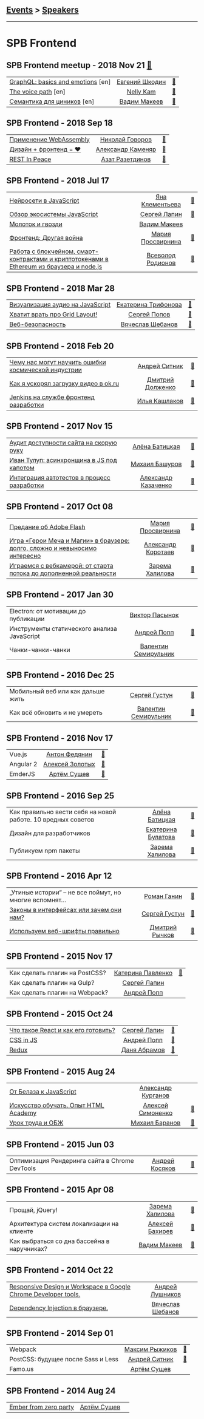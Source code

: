 ## [Events](../README.md) > [Speakers](../speakers.md)
---

# SPB Frontend

## SPB Frontend meetup - 2018 Nov 21 [:movie_camera:](https://www.youtube.com/playlist?list=PLI6q7lZ9ClB0Y8627Q6O5B1bQ8EDXvJDP)
| | | |
| --- | :---: | --- |
| [GraphQL: basics and emotions](https://www.youtube.com/watch?v=_V45S5WrAKU) [en] |  [Евгений Шкодин](../../speakers/Евгений%20Шкодин.md)  | [:notebook:](https://slides.com/iffjey/graphql-basics-and-emotions-en/live#/)   |
| [The voice path](https://www.youtube.com/watch?v=CYBtAAN3--Q) [en] |  [Nelly Kam](../../speakers/Nelly%20Kam.md)  | [:notebook:](https://docs.google.com/presentation/d/1CC5EVVTKRaYBmAKLkWk_4K33M9FuzpyZ4Xmc_HrYyzo/edit#slide=id.g47fc33c2f6_1_15)   |
| [Семантика для циников](https://www.youtube.com/watch?v=SvkTTvd6TGA) [en] |  [Вадим Макеев](../../speakers/Вадим%20Макеев.md)  | [:notebook:](https://pepelsbey.net/pres/semantics/en/)   |
## SPB Frontend - 2018 Sep 18 
| | | |
| --- | :---: | --- |
| [Применение WebAssembly](https://www.youtube.com/watch?v=VcvCpbjyCVg)  |  [Николай Говоров](../../speakers/Николай%20Говоров.md)  | [:notebook:](https://nikolay-govorov.github.io/talk__wasm/#)   |
| [Дизайн + фронтенд &#x3D; ❤](https://www.youtube.com/watch?v=EHThko5fj5w)  |  [Александр Каменяр](../../speakers/Александр%20Каменяр.md)  | [:notebook:](https://goo.gl/osBknm)   |
| [REST In Peace](https://www.youtube.com/watch?v=lAvPyZjJkN8)  |  [Азат Разетдинов](../../speakers/Азат%20Разетдинов.md)  | [:notebook:](http://amp.gs/yLLt)   |
## SPB Frontend - 2018 Jul 17 
| | | |
| --- | :---: | --- |
| [Нейросети в JavaScript](https://youtu.be/HHuRlxVX77o?t=45s)  |  [Яна Клементьева](../../speakers/Яна%20Клементьева.md)  | [:notebook:](https://goo.gl/CKb51t)   |
| [Обзор экосистемы JavaScript](https://youtu.be/HHuRlxVX77o?t=26m59s)  |  [Сергей Лапин](../../speakers/Сергей%20Лапин.md)  | [:notebook:](https://goo.gl/YYvWYR)   |
| [Молоток и гвозди](https://youtu.be/HHuRlxVX77o?t=49m2s)  |  [Вадим Макеев](../../speakers/Вадим%20Макеев.md)  |    |
| [Фронтенд: Другая война](https://youtu.be/HHuRlxVX77o?t=41m6s)  |  [Мария Просвирнина](../../speakers/Мария%20Просвирнина.md)  | [:notebook:](http://amp.gs/79Ts)   |
| [Работа с блокчейном, смарт-контрактами и криптотокенами в Ethereum из браузера и node.js](https://youtu.be/HHuRlxVX77o?t=57m14s)  |  [Всеволод Родионов](../../speakers/Всеволод%20Родионов.md)  | [:notebook:](https://goo.gl/ZZvXUP)   |
## SPB Frontend - 2018 Mar 28 
| | | |
| --- | :---: | --- |
| [Визуализация аудио на JavaScript](https://youtu.be/3tPTK1eWuLI?t=47m5s)  |  [Екатерина Трифонова](../../speakers/Екатерина%20Трифонова.md)  | [:notebook:](http://katiaaa.ru/show/)   |
| [Хватит врать про Grid Layout!](https://youtu.be/3tPTK1eWuLI?t=1s)  |  [Сергей Попов](../../speakers/Сергей%20Попов.md)  | [:notebook:](https://goo.gl/cL6rax)   |
| [Веб-безопасность](https://www.youtube.com/watch?v=uUX3354Ppa8&feature=youtu.be&utm_source=vk.com&utm_medium=social&utm_campaign=pryamaya-translyatsiya-mitapayoutu&utm_content=18083498)  |  [Вячеслав Шебанов](../../speakers/Вячеслав%20Шебанов.md)  | [:notebook:](http://amp.gs/fJyu)   |
## SPB Frontend - 2018 Feb 20 
| | | |
| --- | :---: | --- |
| [Чему нас могут научить ошибки космической индустрии](https://youtu.be/olDoZ5SS_uo?t=3m42s)  |  [Андрей Ситник](../../speakers/Андрей%20Ситник.md)  | [:notebook:](http://amp.gs/xDxX)   |
| [Как я ускорял загрузку видео в ok.ru](https://www.youtube.com/watch?v=vmSsEmwh9k4)  |  [Дмитрий Долженко](../../speakers/Дмитрий%20Долженко.md)  | [:notebook:](http://amp.gs/xDCV)   |
| [Jenkins на службе фронтенд разработки](https://www.youtube.com/watch?v=DA_R8mIaRJg)  |  [Илья Кашлаков](../../speakers/Илья%20Кашлаков.md)  | [:notebook:](http://amp.gs/xDvx)   |
## SPB Frontend - 2017 Nov 15 
| | | |
| --- | :---: | --- |
| [Аудит доступности сайта на скорую руку](https://www.youtube.com/watch?v=OYs5H0t_ryA)  |  [Алёна Батицкая](../../speakers/Алёна%20Батицкая.md)  | [:notebook:](http://amp.gs/B2s5)   |
| [Иван Тулуп: асинхронщина в JS под капотом](https://www.youtube.com/watch?v=OkTh8dF9ic8)  |  [Михаил Башуров](../../speakers/Михаил%20Башуров.md)  | [:notebook:](http://amp.gs/B20N)   |
| [Интеграция автотестов в процесс разработки](https://www.youtube.com/watch?v=zeXNOPZas7Y)  |  [Александр Казаченко](../../speakers/Александр%20Казаченко.md)  | [:notebook:](https://goo.gl/efbY7z)   |
## SPB Frontend - 2017 Oct 08 
| | | |
| --- | :---: | --- |
| [Предание об Adobe Flash](https://www.youtube.com/watch?v=STxBvk98mf8)  |  [Мария Просвирнина](../../speakers/Мария%20Просвирнина.md)  | [:notebook:](https://goo.gl/BGGTix)   |
| [Игра «Герои Меча и Магии» в браузере: долго, сложно и невыносимо интересно](https://youtu.be/STxBvk98mf8?t=41m17s)  |  [Александр Коротаев](../../speakers/Александр%20Коротаев.md)  | [:notebook:](http://lekzd.ru/heroes)   |
| [Играемся с вебкамерой: от старта потока до дополненной реальности](https://youtu.be/STxBvk98mf8?t=1h34m45s)  |  [Зарема Халилова](../../speakers/Зарема%20Халилова.md)  | [:notebook:](https://goo.gl/15RG2L)   |
## SPB Frontend - 2017 Jan 30 
| | | |
| --- | :---: | --- |
| Electron: от мотивации до публикации  |  [Виктор Пасынок](../../speakers/Виктор%20Пасынок.md)  |    |
| Инструменты статического анализа JavaScript  |  [Андрей Попп](../../speakers/Андрей%20Попп.md)  | [:notebook:](http://amp.gs/1uef)   |
| Чанки-чанки-чанки  |  [Валентин Семирульник](../../speakers/Валентин%20Семирульник.md)  |    |
## SPB Frontend - 2016 Dec 25 
| | | |
| --- | :---: | --- |
| Мобильный веб или как дальше жить  |  [Сергей Густун](../../speakers/Сергей%20Густун.md)  | [:notebook:](https://vk.com/doc2330518_440227956?hash=67f963adbe0ae5eec3&dl=27f8b222f53919547c)   |
| Как всё обновить и не умереть  |  [Валентин Семирульник](../../speakers/Валентин%20Семирульник.md)  | [:notebook:](http://7rulnik-how-to-upgrade-talk.surge.sh/assets/player/KeynoteDHTMLPlayer.html#0)   |
## SPB Frontend - 2016 Nov 17 
| | | |
| --- | :---: | --- |
| Vue.js  |  [Антон Федянин](../../speakers/Антон%20Федянин.md)  | [:notebook:](http://spbfrontend-vuejs.surge.sh/)   |
| Angular 2  |  [Алексей Золотых](../../speakers/Алексей%20Золотых.md)  | [:notebook:](https://zolotyh.github.io/frontendpres/)   |
| EmderJS  |  [Артём Сущев](../../speakers/Артём%20Сущев.md)  | [:notebook:](https://vk.com/doc-133044904_439159465?dl=7cc2dbe0e00..)   |
## SPB Frontend - 2016 Sep 25 
| | | |
| --- | :---: | --- |
| Как правильно вести себя на новой работе. 10 вредных советов  |  [Алёна Батицкая](../../speakers/Алёна%20Батицкая.md)  | [:notebook:](https://solarrust.github.io/spbfrontend0916/)   |
| Дизайн для разработчиков  |  [Екатерина Булатова](../../speakers/Екатерина%20Булатова.md)  | [:notebook:](https://speakerdeck.com/kathiekiwi/design-for-developers)   |
| Публикуем npm пакеты  |  [Зарема Халилова](../../speakers/Зарема%20Халилова.md)  | [:notebook:](http://bit.ly/zarema-npm)   |
## SPB Frontend - 2016 Apr 12 
| | | |
| --- | :---: | --- |
| „Утиные истории“ – не все поймут, но многие вспомнят…  |  [Роман Ганин](../../speakers/Роман%20Ганин.md)  | [:notebook:](http://bit.ly/TypoTales)   |
| [Законы в интерфейсах или зачем они нам?](https://www.youtube.com/watch?time_continue=2&v=S8BtGy6_onA)  |  [Сергей Густун](../../speakers/Сергей%20Густун.md)  | [:notebook:](https://vk.com/doc2330518_437448146)   |
| [Используем веб-шрифты правильно](https://www.youtube.com/watch?time_continue=2&v=q1aZgfIB-iY)  |  [Дмитрий Рычков](../../speakers/Дмитрий%20Рычков.md)  | [:notebook:](http://corsairdnb.github.io/fonts-slides/)   |
## SPB Frontend - 2015 Nov 17 
| | | |
| --- | :---: | --- |
| Как сделать плагин на PostCSS?  |  [Катерина Павленко](../../speakers/Катерина%20Павленко.md)  | [:notebook:](http://cakeinpanic.github.io/hackathon/)   |
| Как сделать плагин на Gulp?  |  [Сергей Лапин](../../speakers/Сергей%20Лапин.md)  |    |
| Как сделать плагин на Webpack?  |  [Андрей Попп](../../speakers/Андрей%20Попп.md)  |    |
## SPB Frontend - 2015 Oct 24 
| | | |
| --- | :---: | --- |
| [Что такое React и как его готовить?](https://www.youtube.com/watch?v=vsnvmJ8fnCk&t=228s)  |  [Сергей Лапин](../../speakers/Сергей%20Лапин.md)  | [:notebook:](http://slides.com/sergeylapin/deck/fullscreen?token=YhozYvuX#/)   |
| [CSS in JS](https://www.youtube.com/watch?v=vsnvmJ8fnCk&t=2350s)  |  [Андрей Попп](../../speakers/Андрей%20Попп.md)  | [:notebook:](https://vk.com/away.php?to=http%3A%2F%2Fbit.ly%2Fsf-251015-ap)   |
| [Redux](https://www.youtube.com/watch?v=vsnvmJ8fnCk&t=5113s)  |  [Даня Абрамов](../../speakers/Даня%20Абрамов.md)  | [:notebook:](https://gist.githubusercontent.com/gaearon/f8bd724cacbce05f5c19/raw/46d2a32dd411ff3804c6bc7589f6ff2d0e641a0f/redux.md)   |
## SPB Frontend - 2015 Aug 24 
| | | |
| --- | :---: | --- |
| [От Белаза к JavaScript](https://vk.com/spb_frontend_meetup_250815?z=video-76088560_171407351%2Fe7b08d3a6ab27542c9%2Fpl_post_-76088560_470)  |  [Александр Курганов](../../speakers/Александр%20Курганов.md)  |    |
| [Искусство обучать. Опыт HTML Academy](https://vk.com/spb_frontend_meetup_250815?z=video-76088560_171407529%2F5b0c6f6214c6ab8492%2Fpl_post_-76088560_470)  |  [Алексей Симоненко](../../speakers/Алексей%20Симоненко.md)  | [:notebook:](https://speakerdeck.com/simonenko/iskusstvo-obuchat-opyt-html-academy)   |
| [Урок труда и ОБЖ](https://vk.com/spb_frontend_meetup_250815?z=video-76088560_171407674%2F50ab964f7b439d501b%2Fpl_post_-76088560_470)  |  [Михаил Баранов](../../speakers/Михаил%20Баранов.md)  | [:notebook:](http://h4.github.io/spb-frontend-082015-devtools/)   |
## SPB Frontend - 2015 Jun 03 
| | | |
| --- | :---: | --- |
| Оптимизация Рендеринга сайта в Chrome DevTools  |  [Андрей Косяков](../../speakers/Андрей%20Косяков.md)  | [:notebook:](https://docs.google.com/presentation/d/1R1RtMk5b16m3mA3SEsJ7Upktc6a7skphuyUsiLoAsiE/edit#slide=id.p)   |
## SPB Frontend - 2015 Apr 08 
| | | |
| --- | :---: | --- |
| Прощай, jQuery!  |  [Зарема Халилова](../../speakers/Зарема%20Халилова.md)  | [:notebook:](http://slides.com/zmoki/jquery/)   |
| Архитектура систем локализации на клиенте  |  [Алексей Бахирев](../../speakers/Алексей%20Бахирев.md)  | [:notebook:](https://drive.google.com/file/d/0B50pcIvk3cAHcFU1Wl81TEFpbjA/view)   |
| Как выбраться со дна бассейна в наручниках?  |  [Вадим Макеев](../../speakers/Вадим%20Макеев.md)  | [:notebook:](http://sokr.me/hud)   |
## SPB Frontend - 2014 Oct 22 
| | | |
| --- | :---: | --- |
| [Responsive Design и Workspace в Google Chrome Developer tools.](https://youtu.be/C2x8f8xPKFY?t=6s)  |  [Андрей Лушников](../../speakers/Андрей%20Лушников.md)  |    |
| [Dependency Injection в браузере.](https://www.youtube.com/watch?v=OeaNkx6Rlwc)  |  [Вячеслав Шебанов](../../speakers/Вячеслав%20Шебанов.md)  |    |
## SPB Frontend - 2014 Sep 01 
| | | |
| --- | :---: | --- |
| Webpack  |  [Максим Рыжиков](../../speakers/Максим%20Рыжиков.md)  | [:notebook:](https://github.com/Saunalol/spb-frontend-webpack)   |
| PostCSS: будущее после Sass и Less  |  [Андрей Ситник](../../speakers/Андрей%20Ситник.md)  | [:notebook:](http://ai.github.io/about-postcss/)   |
| Famo.us  |  [Артём Сущев](../../speakers/Артём%20Сущев.md)  |    |
## SPB Frontend - 2014 Aug 24 
| | | |
| --- | :---: | --- |
| [Ember from zero party](https://www.youtube.com/watch?v=4E1MFIvkGbY)  |  [Артём Сущев](../../speakers/Артём%20Сущев.md)  |    |

